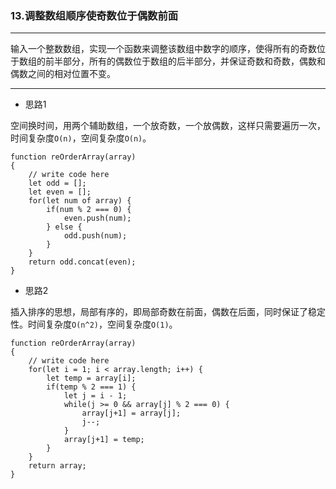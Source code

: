 ### 13.调整数组顺序使奇数位于偶数前面

---

输入一个整数数组，实现一个函数来调整该数组中数字的顺序，使得所有的奇数位于数组的前半部分，所有的偶数位于数组的后半部分，并保证奇数和奇数，偶数和偶数之间的相对位置不变。

---

* 思路1

空间换时间，用两个辅助数组，一个放奇数，一个放偶数，这样只需要遍历一次，时间复杂度`O(n)`，空间复杂度`O(n)`。

``` JS
function reOrderArray(array)
{
    // write code here
    let odd = [];
    let even = [];
    for(let num of array) {
        if(num % 2 === 0) {
            even.push(num);
        } else {
            odd.push(num);
        }
    }
    return odd.concat(even);
}
```

* 思路2

插入排序的思想，局部有序的，即局部奇数在前面，偶数在后面，同时保证了稳定性。时间复杂度`O(n^2)`，空间复杂度`O(1)`。

``` JS
function reOrderArray(array)
{
    // write code here
    for(let i = 1; i < array.length; i++) {
        let temp = array[i];
        if(temp % 2 === 1) {
            let j = i - 1;
            while(j >= 0 && array[j] % 2 === 0) {
                array[j+1] = array[j];
                j--;
            }
            array[j+1] = temp;
        }
    }
    return array;
}
```
